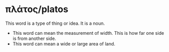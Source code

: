 # πλάτος/platos
This word is a type of thing or idea. It is a noun.

* This word can mean the measurement of width. This is how far one side is from another side.
* This word can mean a wide or large area of land.
